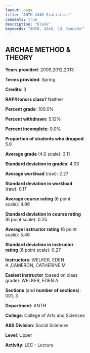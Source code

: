 ```yaml
---
layout: page
title: "ANTH 4340 Statistics"
comments: true
description: "blank"
keywords: "ANTH, 4340, CU, Boulder"
--- 
```

<head>
<script src="https://ajax.googleapis.com/ajax/libs/jquery/2.1.3/jquery.min.js"></script>
<script src="https://dl.dropboxusercontent.com/s/pc42nxpaw1ea4o9/highcharts.js?dl=0"></script>
<!-- <script src="../assets/js/highcharts.js"></script> -->
<style type="text/css">@font-face {
	font-family: "Bebas Neue";
	src: url(https://www.filehosting.org/file/details/544349/BebasNeue%20Regular.otf) format("opentype");
	}
	h1.Bebas { 
		font-family: "Bebas Neue", Verdana, Tahoma;
	}
</style>
</head>
<body>
	<div id="container" style="float: right; width: 45%; height: 88%; margin-left: 2.5%; margin-right: 2.5%;"></div>
	<script language="JavaScript">
		$(document).ready(function() {
		var chart = {type: 'column'};
		var title = {text: 'Grade Distribution'};
		var xAxis = {categories: ['A','B','C','D','F'],crosshair: true};
		var yAxis = {min: 0,title: {text: 'Percentage'}};
		var tooltip = {headerFormat: '<center><b><span style="font-size:20px">{point.key}</span></b></center>',
		               pointFormat: '<td style="padding:0"><b>{point.y:.1f}%</b></td>',
		               footerFormat: '</table>',shared: true,useHTML: true};
		var plotOptions = {column: {pointPadding: 0.0,borderWidth: 0}};  
		var credits = {enabled: false};var series= [{name: 'Percent',data: [47.37,31.58,14.04,3.51,3.51,]}];
		var json = {};
		json.chart = chart;
		json.title = title;
		json.tooltip = tooltip;
		json.xAxis = xAxis;
		json.yAxis = yAxis;  
		json.series = series;
		json.plotOptions = plotOptions;  
		json.credits = credits;
		$('#container').highcharts(json);
	});
	</script>
</body>
			   
## ARCHAE METHOD & THEORY

**Years provided**: 2009,2012,2013

**Terms provided**: Spring

**Credits**: 3

**RAP/Honors class?** Neither

**Percent grade**: 100.0%

**Percent withdrawn**: 5.12%

**Percent incomplete**: 0.0%

**Proportion of students who dropped**: 5.0

**Average grade** (4.0 scale): 3.11

**Standard deviation in grades**: 4.03

**Average workload** (raw): 2.27

**Standard deviation in workload** (raw): 0.17

**Average course rating** (6 point scale): 4.96

**Standard deviation in course rating** (6 point scale): 0.25

**Average instructor rating** (6 point scale): 5.46

**Standard deviation in instructor rating** (6 point scale): 0.27

**Instructors**: WELKER, EDEN A.,CAMERON, CATHERINE M

**Easiest instructor** (based on class grade): WELKER, EDEN A.

**Sections** (and **number of sections**): 001, 3

**Department**: ANTH

**College**: College of Arts and Sciences

**A&S Division**: Social Sciences

**Level**: Upper

**Activity**: LEC - Lecture